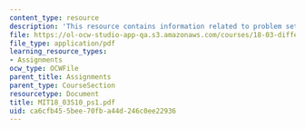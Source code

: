 ```yaml
---
content_type: resource
description: 'This resource contains information related to problem set 1. '
file: https://ol-ocw-studio-app-qa.s3.amazonaws.com/courses/18-03-differential-equations-spring-2010/ca6cfb455bee70fba44d246c0ee22936_MIT18_03S10_ps1.pdf
file_type: application/pdf
learning_resource_types:
- Assignments
ocw_type: OCWFile
parent_title: Assignments
parent_type: CourseSection
resourcetype: Document
title: MIT18_03S10_ps1.pdf
uid: ca6cfb45-5bee-70fb-a44d-246c0ee22936
---
```

